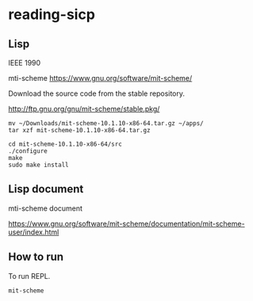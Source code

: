 # reading-sicp

## Lisp
IEEE 1990

mti-scheme https://www.gnu.org/software/mit-scheme/

Download the source code from the stable repository.

http://ftp.gnu.org/gnu/mit-scheme/stable.pkg/

```
mv ~/Downloads/mit-scheme-10.1.10-x86-64.tar.gz ~/apps/
tar xzf mit-scheme-10.1.10-x86-64.tar.gz

cd mit-scheme-10.1.10-x86-64/src
./configure
make
sudo make install
```

## Lisp document
mti-scheme document

https://www.gnu.org/software/mit-scheme/documentation/mit-scheme-user/index.html

## How to run

To run REPL.

```
mit-scheme
```

